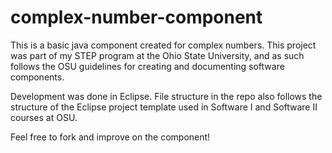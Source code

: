 # complex-number-component
This is a basic java component created for complex numbers. This project was part of my STEP program at the Ohio State University, and as such follows the OSU guidelines for creating and documenting software components. 

Development was done in Eclipse. File structure in the repo also follows the structure of the Eclipse project template used in Software I and Software II courses at OSU.

Feel free to fork and improve on the component!
